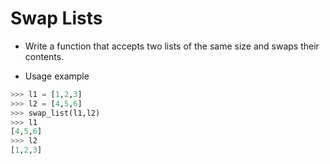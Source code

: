 # Swap Lists

* Write a function that accepts two lists of the same size and swaps their contents.

* Usage example

```python
>>> l1 = [1,2,3]
>>> l2 = [4,5,6]
>>> swap_list(l1,l2)
>>> l1
[4,5,6]
>>> l2
[1,2,3]
```
